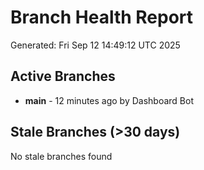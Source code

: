 # Branch Health Report
Generated: Fri Sep 12 14:49:12 UTC 2025

## Active Branches
- **main** - 12 minutes ago by Dashboard Bot

## Stale Branches (>30 days)
No stale branches found
